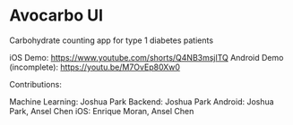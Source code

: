 # Avocarbo UI
Carbohydrate counting app for type 1 diabetes patients

iOS Demo: https://www.youtube.com/shorts/Q4NB3msjlTQ
Android Demo (incomplete): https://youtu.be/M7OvEp80Xw0

Contributions:

Machine Learning: Joshua Park
Backend: Joshua Park
Android: Joshua Park, Ansel Chen
iOS: Enrique Moran, Ansel Chen

